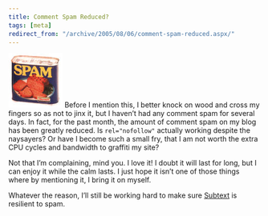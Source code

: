 ```yaml
---
title: Comment Spam Reduced?
tags: [meta]
redirect_from: "/archive/2005/08/06/comment-spam-reduced.aspx/"
---
```


![Spam](/assets/images/spam.jpg) Before I mention this, I better knock on wood
and cross my fingers so as not to jinx it, but I haven’t had any comment
spam for several days. In fact, for the past month, the amount of
comment spam on my blog has been greatly reduced. Is `rel="nofollow"`
actually working despite the naysayers? Or have I become such a small
fry, that I am not worth the extra CPU cycles and bandwidth to graffiti
my site?

Not that I’m complaining, mind you. I love it! I doubt it will last for
long, but I can enjoy it while the calm lasts. I just hope it isn’t one
of those things where by mentioning it, I bring it on myself.

Whatever the reason, I’ll still be working hard to make sure
[Subtext](http://subtextproject.com/) is resilient to spam.

